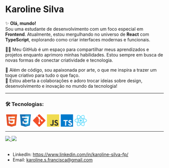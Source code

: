 # Karoline Silva

✨ **Olá, mundo!**  
Sou uma estudante de desenvolvimento com um foco especial em **Frontend**. Atualmente, estou mergulhando no universo de **React** com **TypeScript**, explorando como criar interfaces modernas e funcionais.

👩‍💻 Meu GitHub é um espaço para compartilhar meus aprendizados e projetos enquanto aprimoro minhas habilidades. Estou sempre em busca de novas formas de conectar criatividade e tecnologia.

🎨 Além de código, sou apaixonada por arte, o que me inspira a trazer um toque criativo para tudo o que faço.  
🤝 Estou aberta a colaborações e adoro trocar ideias sobre design, desenvolvimento e inovação no mundo da tecnologia!

---

###  🛠 Tecnologias: 

<div style="display: inline_block">
  <img align="center" alt="HTML" height="40" width="40" src="https://raw.githubusercontent.com/devicons/devicon/refs/heads/master/icons/html5/html5-original.svg">
  <img align="center" alt="CSS" height="40" width="40" src="https://raw.githubusercontent.com/devicons/devicon/refs/heads/master/icons/css3/css3-original.svg">
  <img align="center" alt="Git" height="40" width="40" src="https://raw.githubusercontent.com/devicons/devicon/refs/heads/master/icons/git/git-original.svg">
  <img align="center" alt="JavaScript" height="40" width="40" src="https://raw.githubusercontent.com/devicons/devicon/refs/heads/master/icons/javascript/javascript-original.svg">
  <img align="center" alt="TypeScript" height="40" width="40" src="https://raw.githubusercontent.com/devicons/devicon/refs/heads/master/icons/typescript/typescript-original.svg">
  <img align="center" alt="React" height="40" width="40" src="https://raw.githubusercontent.com/devicons/devicon/refs/heads/master/icons/react/react-original.svg">
</div>

---

<div> 
  <a href="https://www.linkedin.com/in/karoline-silva-fp/" target="_blank">
    <img src="https://img.shields.io/badge/-LinkedIn-%230077B5?style=for-the-badge&logo=linkedin&logoColor=white" target="_blank">
  </a>  
  <a href="mailto:karoline.s.francisca@gmail.com" target="_blank">
    <img src="https://img.shields.io/badge/-Email-%23333?style=for-the-badge&logo=gmail&logoColor=white" target="_blank">
  </a>
</div>


<br>

- LinkedIn: https://www.linkedin.com/in/karoline-silva-fp/
- Email: karoline.s.francisca@gmail.com
